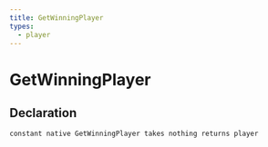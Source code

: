 ```yaml
---
title: GetWinningPlayer
types:
  - player
---
```


# GetWinningPlayer

## Declaration

```jass
constant native GetWinningPlayer takes nothing returns player
```
